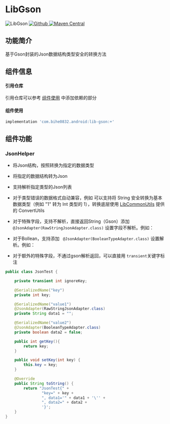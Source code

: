# LibGson

![LibGson](https://img.shields.io/badge/AndroidAppFactory-LibGson-brightgreen)
[ ![Github](https://img.shields.io/badge/Github-LibGson-brightgreen?style=social) ](https://github.com/bihe0832/AndroidAppFactory/tree/master/LibGson)
[ ![Maven Central](https://img.shields.io/maven-central/v/com.bihe0832.android/lib-gson) ](https://search.maven.org/artifact/com.bihe0832.android/lib-gson)

## 功能简介

基于Gson封装的Json数据结构类型安全的转换方法

## 组件信息

#### 引用仓库

引用仓库可以参考 [组件使用](./../start.md) 中添加依赖的部分

#### 组件使用

```groovy
implementation 'com.bihe0832.android:lib-gson:+'
```

## 组件功能

### JsonHelper

- 将Json结构，按照转换为指定的数据类型

- 将指定的数据结构转为Json

- 支持解析指定类型的Json列表

- 对于类型错误的数据格式自动兼容，例如 可以支持将 String 安全转换为基本数据类型（例如 "1" 转为 Int 类型的 1），转换底层使用 [LibCommonUtils](./lib-utils-common.md) 提供的 ConvertUtils

- 对于特殊字段，支持不解析，直接返回String（Gson）添加 ` @JsonAdapter(RawStringJsonAdapter.class)` 设置字段不解析。例如：

- 对于Bollean，支持添加 ` @JsonAdapter(BooleanTypeAdapter.class)` 设置解析。例如：

- 对于额外的特殊字段，不通过gson解析返回，可以直接用 `transient`关键字标注

```java
public class JsonTest {

	private transient int ignoreKey;

	@SerializedName("key")
	private int key;

	@SerializedName("value1")
	@JsonAdapter(RawStringJsonAdapter.class)
	private String data1 = "";

	@SerializedName("value2")
	@JsonAdapter(BooleanTypeAdapter.class)
	private boolean data2 = false;

	public int getKey(){
		return key;
	}

	public void setKey(int key) {
		this.key = key;
	}

	@Override
	public String toString() {
		return "JsonTest{" +
				"key=" + key +
				", data1='" + data1 + '\'' +
				", data2=" + data2 +
				'}';
	}
}
```

